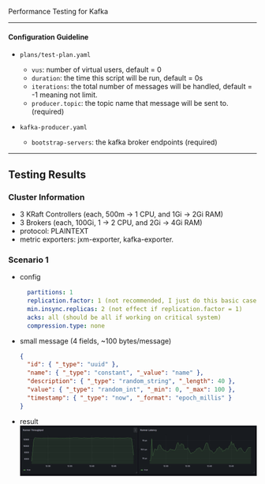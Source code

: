 Performance Testing for Kafka

---
#### Configuration Guideline

- `plans/test-plan.yaml`
  - `vus`: number of virtual users, default = 0
  - `duration`: the time this script will be run, default = 0s
  - `iterations`: the total number of messages will be handled, default = -1 meaning not limit.
  - `producer.topic`: the topic name that message will be sent to. (required)


- `kafka-producer.yaml`
  - `bootstrap-servers`: the kafka broker endpoints (required) 

---
## Testing Results

### Cluster Information
  - 3 KRaft Controllers (each, 500m -> 1 CPU, and 1Gi -> 2Gi RAM)
  - 3 Brokers (each, 100Gi, 1 -> 2 CPU, and 2Gi -> 4Gi RAM)
  - protocol: PLAINTEXT
  - metric exporters: jxm-exporter, kafka-exporter.


### Scenario 1
  - config
    ```yaml
      partitions: 1
      replication.factor: 1 (not recommended, I just do this basic case for data)
      min.insync.replicas: 2 (not effect if replication.factor = 1)
      acks: all (should be all if working on critical system)
      compression.type: none
    ```
  - small message (4 fields, ~100 bytes/message)
    ```json
    {
      "id": { "_type": "uuid" },
      "name": { "_type": "constant", "_value": "name" },
      "description": { "_type": "random_string", "_length": 40 },
      "value": { "_type": "random_int", "_min": 0, "_max": 100 },
      "timestamp": { "_type": "now", "_format": "epoch_millis" }
    }
    ```
  - result
  ![img.png](docs/tc1.png)